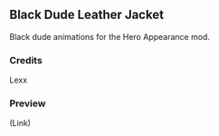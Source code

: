 Black Dude Leather Jacket
--------------------------

Black dude animations for the Hero Appearance mod.

### Credits
Lexx

### Preview
(Link)